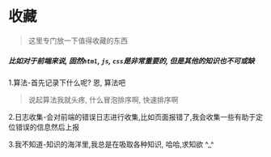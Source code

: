 <link rel="stylesheet" type="text/css" href="../assets/xui.css">
<script type="text/javascript" src="../assets/xui.js"></script>

# 收藏

>这里专门放一下值得收藏的东西

##### 比如对于前端来说, 固然`html`, `js`, `css`是非常重要的, 但是其他的知识也不可或缺

1.算法-首先记录下什么呢? 恩, 算法吧

>说起算法我就头疼, 什么冒泡排序啊, 快速排序啊

2.日志收集-会对前端的错误日志进行收集,比如页面报错了,我会收集一些有助于定位错误的信息然后上报

3.我不知道-知识的海洋里,我总是在吸取各种知识, 哈哈,求知欲 ^_^